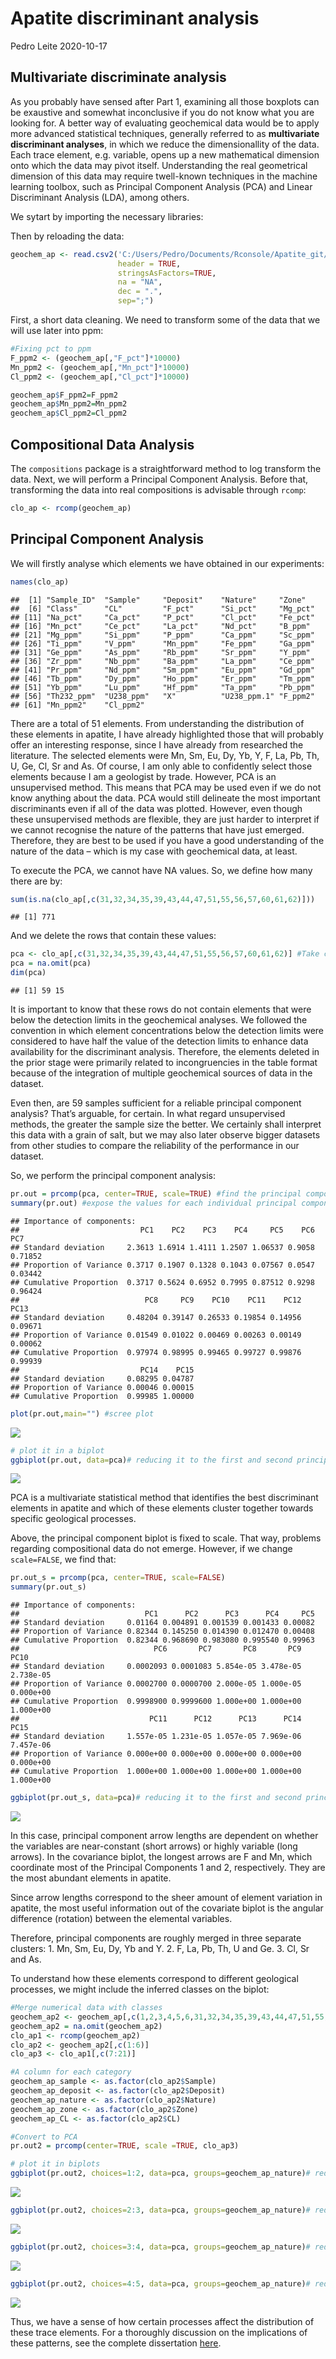 Apatite discriminant analysis
================
Pedro Leite
2020-10-17

## Multivariate discriminate analysis

As you probably have sensed after Part 1, examining all those boxplots
can be exaustive and somewhat inconclusive if you do not know what you
are looking for. A better way of evaluating geochemical data would be to
apply more advanced statistical techniques, generally referred to as
**multivariate discriminant analyses**, in which we reduce the
dimensionallity of the data. Each trace element, e.g. variable, opens up
a new mathematical dimension onto which the data may pivot itself.
Understanding the real geometrical dimension of this data may require
twell-known techniques in the machine learning toolbox, such as
Principal Component Analysis (PCA) and Linear Discriminant Analysis
(LDA), among others.

We sytart by importing the necessary libraries:

Then by reloading the
data:

``` r
geochem_ap <- read.csv2('C:/Users/Pedro/Documents/Rconsole/Apatite_git/geochem_ap.csv', 
                        header = TRUE, 
                        stringsAsFactors=TRUE, 
                        na = "NA",
                        dec = ".",
                        sep=";")
```

First, a short data cleaning. We need to transform some of the data that
we will use later into ppm:

``` r
#Fixing pct to ppm
F_ppm2 <- (geochem_ap[,"F_pct"]*10000)
Mn_ppm2 <- (geochem_ap[,"Mn_pct"]*10000)
Cl_ppm2 <- (geochem_ap[,"Cl_pct"]*10000)

geochem_ap$F_ppm2=F_ppm2
geochem_ap$Mn_ppm2=Mn_ppm2
geochem_ap$Cl_ppm2=Cl_ppm2
```

## Compositional Data Analysis

The `compositions` package is a straightforward method to log transform
the data. Next, we will perform a Principal Component Analysis. Before
that, transforming the data into real compositions is advisable through
`rcomp`:

``` r
clo_ap <- rcomp(geochem_ap)
```

## Principal Component Analysis

We will firstly analyse which elements we have obtained in our
experiments:

``` r
names(clo_ap)
```

    ##  [1] "Sample_ID"  "Sample"     "Deposit"    "Nature"     "Zone"      
    ##  [6] "Class"      "CL"         "F_pct"      "Si_pct"     "Mg_pct"    
    ## [11] "Na_pct"     "Ca_pct"     "P_pct"      "Cl_pct"     "Fe_pct"    
    ## [16] "Mn_pct"     "Ce_pct"     "La_pct"     "Nd_pct"     "B_ppm"     
    ## [21] "Mg_ppm"     "Si_ppm"     "P_ppm"      "Ca_ppm"     "Sc_ppm"    
    ## [26] "Ti_ppm"     "V_ppm"      "Mn_ppm"     "Fe_ppm"     "Ga_ppm"    
    ## [31] "Ge_ppm"     "As_ppm"     "Rb_ppm"     "Sr_ppm"     "Y_ppm"     
    ## [36] "Zr_ppm"     "Nb_ppm"     "Ba_ppm"     "La_ppm"     "Ce_ppm"    
    ## [41] "Pr_ppm"     "Nd_ppm"     "Sm_ppm"     "Eu_ppm"     "Gd_ppm"    
    ## [46] "Tb_ppm"     "Dy_ppm"     "Ho_ppm"     "Er_ppm"     "Tm_ppm"    
    ## [51] "Yb_ppm"     "Lu_ppm"     "Hf_ppm"     "Ta_ppm"     "Pb_ppm"    
    ## [56] "Th232_ppm"  "U238_ppm"   "X"          "U238_ppm.1" "F_ppm2"    
    ## [61] "Mn_ppm2"    "Cl_ppm2"

There are a total of 51 elements. From understanding the distribution of
these elements in apatite, I have already highlighted those that will
probably offer an interesting response, since I have already from
researched the literature. The selected elements were Mn, Sm, Eu, Dy,
Yb, Y, F, La, Pb, Th, U, Ge, Cl, Sr and As. Of course, I am only able to
confidently select those elements because I am a geologist by trade.
However, PCA is an unsupervised method. This means that PCA may be used
even if we do not know anything about the data. PCA would still
delineate the most important discriminants even if all of the data was
plotted. However, even though these unsupervised methods are flexible,
they are just harder to interpret if we cannot recognise the nature of
the patterns that have just emerged. Therefore, they are best to be used
if you have a good understanding of the nature of the data – which is my
case with geochemical data, at least.

To execute the PCA, we cannot have NA values. So, we define how many
there are by:

``` r
sum(is.na(clo_ap[,c(31,32,34,35,39,43,44,47,51,55,56,57,60,61,62)]))
```

    ## [1] 771

And we delete the rows that contain these
values:

``` r
pca <- clo_ap[,c(31,32,34,35,39,43,44,47,51,55,56,57,60,61,62)] #Take columns in: Apatite
pca = na.omit(pca)
dim(pca)
```

    ## [1] 59 15

It is important to know that these rows do not contain elements that
were below the detection limits in the geochemical analyses. We followed
the convention in which element concentrations below the detection
limits were considered to have half the value of the detection limits to
enhance data availability for the discriminant analysis. Therefore, the
elements deleted in the prior stage were primarily related to
incongruencies in the table format because of the integration of
multiple geochemical sources of data in the dataset.

Even then, are 59 samples sufficient for a reliable principal component
analysis? That’s arguable, for certain. In what regard unsupervised
methods, the greater the sample size the better. We certainly shall
interpret this data with a grain of salt, but we may also later observe
bigger datasets from other studies to compare the reliability of the
performance in our dataset.

So, we perform the principal component
analysis:

``` r
pr.out = prcomp(pca, center=TRUE, scale=TRUE) #find the principal components
summary(pr.out) #expose the values for each individual principal component
```

    ## Importance of components:
    ##                           PC1    PC2    PC3    PC4     PC5    PC6     PC7
    ## Standard deviation     2.3613 1.6914 1.4111 1.2507 1.06537 0.9058 0.71852
    ## Proportion of Variance 0.3717 0.1907 0.1328 0.1043 0.07567 0.0547 0.03442
    ## Cumulative Proportion  0.3717 0.5624 0.6952 0.7995 0.87512 0.9298 0.96424
    ##                            PC8     PC9    PC10    PC11    PC12    PC13
    ## Standard deviation     0.48204 0.39147 0.26533 0.19854 0.14956 0.09671
    ## Proportion of Variance 0.01549 0.01022 0.00469 0.00263 0.00149 0.00062
    ## Cumulative Proportion  0.97974 0.98995 0.99465 0.99727 0.99876 0.99939
    ##                           PC14    PC15
    ## Standard deviation     0.08295 0.04787
    ## Proportion of Variance 0.00046 0.00015
    ## Cumulative Proportion  0.99985 1.00000

``` r
plot(pr.out,main="") #scree plot
```

![](apatite_discriminant_files/figure-gfm/unnamed-chunk-7-1.png)<!-- -->

``` r
# plot it in a biplot
ggbiplot(pr.out, data=pca)# reducing it to the first and second principal components
```

![](apatite_discriminant_files/figure-gfm/unnamed-chunk-8-1.png)<!-- -->

PCA is a multivariate statistical method that identifies the best
discriminant elements in apatite and which of these elements cluster
together towards specific geological processes.

Above, the principal component biplot is fixed to scale. That way,
problems regarding compositional data do not emerge. However, if we
change `scale=FALSE`, we find that:

``` r
pr.out_s = prcomp(pca, center=TRUE, scale=FALSE)
summary(pr.out_s)
```

    ## Importance of components:
    ##                            PC1      PC2      PC3      PC4     PC5
    ## Standard deviation     0.01164 0.004891 0.001539 0.001433 0.00082
    ## Proportion of Variance 0.82344 0.145250 0.014390 0.012470 0.00408
    ## Cumulative Proportion  0.82344 0.968690 0.983080 0.995540 0.99963
    ##                              PC6       PC7       PC8       PC9      PC10
    ## Standard deviation     0.0002093 0.0001083 5.854e-05 3.478e-05 2.738e-05
    ## Proportion of Variance 0.0002700 0.0000700 2.000e-05 1.000e-05 0.000e+00
    ## Cumulative Proportion  0.9998900 0.9999600 1.000e+00 1.000e+00 1.000e+00
    ##                             PC11      PC12      PC13      PC14      PC15
    ## Standard deviation     1.557e-05 1.231e-05 1.057e-05 7.969e-06 7.457e-06
    ## Proportion of Variance 0.000e+00 0.000e+00 0.000e+00 0.000e+00 0.000e+00
    ## Cumulative Proportion  1.000e+00 1.000e+00 1.000e+00 1.000e+00 1.000e+00

``` r
ggbiplot(pr.out_s, data=pca)# reducing it to the first and second principal components
```

![](apatite_discriminant_files/figure-gfm/unnamed-chunk-9-1.png)<!-- -->

In this case, principal component arrow lengths are dependent on whether
the variables are near-constant (short arrows) or highly variable (long
arrows). In the covariance biplot, the longest arrows are F and Mn,
which coordinate most of the Principal Components 1 and 2, respectively.
They are the most abundant elements in apatite.

Since arrow lengths correspond to the sheer amount of element variation
in apatite, the most useful information out of the covariate biplot is
the angular difference (rotation) between the elemental variables.

Therefore, principal components are roughly merged in three separate
clusters: 1. Mn, Sm, Eu, Dy, Yb and Y. 2. F, La, Pb, Th, U and Ge. 3.
Cl, Sr and As.

To understand how these elements correspond to different geological
processes, we might include the inferred classes on the biplot:

``` r
#Merge numerical data with classes
geochem_ap2 <- geochem_ap[,c(1,2,3,4,5,6,31,32,34,35,39,43,44,47,51,55,56,57,60,61,62)]
geochem_ap2 = na.omit(geochem_ap2)
clo_ap1 <- rcomp(geochem_ap2)
clo_ap2 <- geochem_ap2[,c(1:6)]
clo_ap3 <- clo_ap1[,c(7:21)]

#A column for each category
geochem_ap_sample <- as.factor(clo_ap2$Sample)
geochem_ap_deposit <- as.factor(clo_ap2$Deposit)
geochem_ap_nature <- as.factor(clo_ap2$Nature)
geochem_ap_zone <- as.factor(clo_ap2$Zone)
geochem_ap_CL <- as.factor(clo_ap2$CL)

#Convert to PCA
pr.out2 = prcomp(center=TRUE, scale =TRUE, clo_ap3)

# plot it in biplots
ggbiplot(pr.out2, choices=1:2, data=pca, groups=geochem_ap_nature)# reducing it to the first and second principal components
```

![](apatite_discriminant_files/figure-gfm/unnamed-chunk-10-1.png)<!-- -->

``` r
ggbiplot(pr.out2, choices=2:3, data=pca, groups=geochem_ap_nature)# reducing it to the second and third principal components
```

![](apatite_discriminant_files/figure-gfm/unnamed-chunk-10-2.png)<!-- -->

``` r
ggbiplot(pr.out2, choices=3:4, data=pca, groups=geochem_ap_nature)# reducing it to the third and fourth principal components
```

![](apatite_discriminant_files/figure-gfm/unnamed-chunk-10-3.png)<!-- -->

``` r
ggbiplot(pr.out2, choices=4:5, data=pca, groups=geochem_ap_nature)# reducing it to the fourth and fifth principal components
```

![](apatite_discriminant_files/figure-gfm/unnamed-chunk-10-4.png)<!-- -->

Thus, we have a sense of how certain processes affect the distribution
of these trace elements. For a thoroughly discussion on the implications
of these patterns, see the complete dissertation
[here](http://hdl.handle.net/11449/193761).
